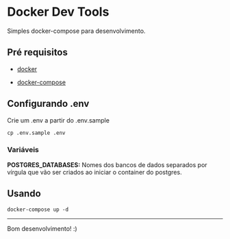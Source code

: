 # Docker Dev Tools

Simples docker-compose para desenvolvimento.

## Pré requisitos

- [docker](https://www.docker.com/products/docker)

- [docker-compose](https://docs.docker.com/compose/install/)


## Configurando .env

Crie um .env a partir do .env.sample
```
cp .env.sample .env
```

### Variáveis

**POSTGRES_DATABASES:**
Nomes dos bancos de dados separados por vírgula que vão ser criados ao iniciar o container do postgres.

## Usando
```
docker-compose up -d
```

---
Bom desenvolvimento! :)
